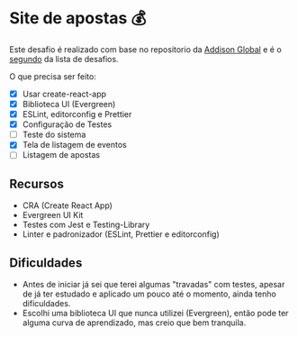 # Site de apostas 💰

Este desafio é realizado com base no repositorio da [Addison Global](https://github.com/addisonglobal/frontend-technical-test) e é o [segundo](https://github.com/Italox/all-challenges) da lista de desafios.

O que precisa ser feito:

- [x] Usar create-react-app
- [x] Biblioteca UI (Evergreen)
- [x] ESLint, editorconfig e Prettier
- [x] Configuração de Testes
- [ ] Teste do sistema
- [x] Tela de listagem de eventos
- [ ] Listagem de apostas

## Recursos

- CRA (Create React App)
- Evergreen UI Kit
- Testes com Jest e Testing-Library
- Linter e padronizador (ESLint, Prettier e editorconfig)

## Dificuldades

- Antes de iniciar já sei que terei algumas "travadas" com testes, apesar de já ter estudado e aplicado um pouco até o momento, ainda tenho dificuldades.
- Escolhi uma biblioteca UI que nunca utilizei (Evergreen), então pode ter alguma curva de aprendizado, mas creio que bem tranquila.
